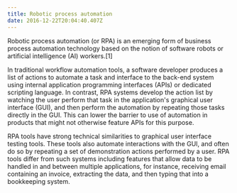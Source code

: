 ```yaml
---
title: Robotic process automation
date: 2016-12-22T20:04:40.407Z
---
```

Robotic process automation (or RPA) is an emerging form of business process automation technology based on the notion of software robots or artificial intelligence (AI) workers.\[1]



In traditional workflow automation tools, a software developer produces a list of actions to automate a task and interface to the back-end system using internal application programming interfaces (APIs) or dedicated scripting language. In contrast, RPA systems develop the action list by watching the user perform that task in the application's graphical user interface (GUI), and then perform the automation by repeating those tasks directly in the GUI. This can lower the barrier to use of automation in products that might not otherwise feature APIs for this purpose.



RPA tools have strong technical similarities to graphical user interface testing tools. These tools also automate interactions with the GUI, and often do so by repeating a set of demonstration actions performed by a user. RPA tools differ from such systems including features that allow data to be handled in and between multiple applications, for instance, receiving email containing an invoice, extracting the data, and then typing that into a bookkeeping system.
